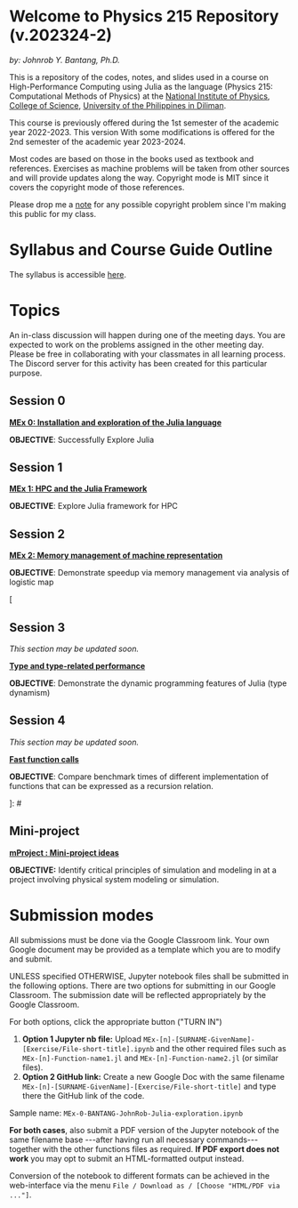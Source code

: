 # Welcome to Physics 215 Repository (v.202324-2)
*by: Johnrob Y. Bantang, Ph.D.*


This is a repository of the codes, notes, and slides used in a course on High-Performance Computing using Julia as the language (Physics 215: Computational Methods of Physics) at the [National Institute of Physics](http://nip.upd.edu.ph), [College of Science](http://science.upd.edu.ph), [University of the Philippines in Diliman](http://upd.edu.ph).

This course is previously offered during the 1st semester of the academic year 2022-2023.
This version With some modifications is offered for the 2nd semester of the academic year 2023-2024.

Most codes are based on those in the books used as textbook and references. 
Exercises as machine problems will be taken from other sources and will provide updates along the way.
Copyright mode is MIT since it covers the copyright mode of those references.

Please drop me a [note](mailto:jybantang@up.edu.ph) for any possible copyright problem since I'm making this public for my class.

# Syllabus and Course Guide Outline
The syllabus is accessible [here](SYLLABUS.md).

# Topics
An in-class discussion will happen during one of the meeting days.
You are expected to work on the problems assigned in the other meeting day.
Please be free in collaborating with your classmates in all learning process.
The Discord server for this activity has been created for this particular purpose.

## Session 0
[**MEx 0: Installation and exploration of the Julia language**](00-Intro/README.md)

**OBJECTIVE**: Successfully Explore Julia

## Session 1

[**MEx 1: HPC and the Julia Framework**](01-HPC/README.md)

**OBJECTIVE**: Explore Julia framework for HPC

## Session 2

[**MEx 2: Memory management of machine representation**](02-Performance/README.md)

**OBJECTIVE**: Demonstrate speedup via memory management via analysis of logistic map

[
## Session 3
_This section may be updated soon._

[**Type and type-related performance**](03-Types/README.md)

**OBJECTIVE**: Demonstrate the dynamic programming features of Julia (type dynamism)

## Session 4
_This section may be updated soon._

[**Fast function calls**](04-Fast-Calls/README.md)

**OBJECTIVE**: Compare benchmark times of different implementation of functions that can be expressed as a recursion relation.

]: #

## Mini-project

[**mProject : Mini-project ideas**](09-mProject/README.md)

**OBJECTIVE:** Identify critical principles of simulation and modeling in at a project involving physical system modeling or simulation.

# Submission modes

All submissions must be done via the Google Classroom link. Your own Google document may be provided as a template which you are to modify and submit.

UNLESS specified OTHERWISE, Jupyter notebook files shall be submitted in the following options. There are two options for submitting in our Google Classroom. The submission date will be reflected appropriately by the Google Classroom.

For both options, click the appropriate button ("TURN IN")
1. **Option 1 Jupyter nb file:** Upload `MEx-[n]-[SURNAME-GivenName]-[Exercise/File-short-title].ipynb` and the other required files such as `MEx-[n]-Function-name1.jl` and `MEx-[n]-Function-name2.jl` (or similar files).
2. **Option 2 GitHub link:** Create a new Google Doc with the same filename `MEx-[n]-[SURNAME-GivenName]-[Exercise/File-short-title]` and type there the GitHub link of the code.

Sample name: `MEx-0-BANTANG-JohnRob-Julia-exploration.ipynb`

**For both cases**, also submit a PDF version of the Jupyter notebook of the same filename base ---after having run all necessary commands--- together with the other functions files as required. **If PDF export does not work** you may opt to submit an HTML-formatted output instead.

Conversion of the notebook to different formats can be achieved in the web-interface via the menu `File / Download as / [Choose "HTML/PDF via ..."]`.
